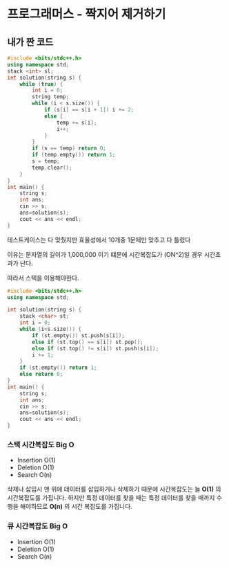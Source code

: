 # 프로그래머스 - 짝지어 제거하기



## 내가 짠 코드 

```c++
#include <bits/stdc++.h>
using namespace std;
stack <int> sl;
int solution(string s) {
	while (true) {
		int i = 0;
		string temp;
		while (i < s.size()) {
			if (s[i] == s[i + 1]) i += 2;
			else {
				temp += s[i];
				i++;
			}
		}
		if (s == temp) return 0;
		if (temp.empty()) return 1;
		s = temp;
		temp.clear();
	}
}
int main() {
	string s;
	int ans; 
	cin >> s;
	ans=solution(s);
	cout << ans << endl;
}
```

테스트케이스는 다 맞췄지만 효율성에서 10개중 1문제만 맞추고 다 틀렸다

이유는 문자열의 길이가 1,000,000 이기 떄문에 시간복잡도가 (ON^2)일 경우 시간초과가 난다.

따라서 스택을 이용해야한다.

```c++
#include <bits/stdc++.h>
using namespace std;

int solution(string s) {
	stack <char> st;
	int i = 0;
	while (i<s.size()) {
		if (st.empty()) st.push(s[i]);
		else if (st.top() == s[i]) st.pop();
		else if (st.top() != s[i]) st.push(s[i]);
        i += 1;
	}
	if (st.empty()) return 1;
	else return 0;
}
int main() {
	string s;
	int ans; 
	cin >> s;
	ans=solution(s);
	cout << ans << endl;
}
```

### 스택 시간복잡도 Big O

- Insertion O(1)
- Deletion O(1)
- Search O(n)

삭제나 삽입시 맨 위에 데이터를 삽입하거나 삭제하기 때문에 시간복잡도는 늘 **O(1)** 의 시간복잡도를 가집니다. 하지만 특정 데이터를 찾을 때는 특정 데이터를 찾을 때까지 수행을 해야하므로 **O(n)** 의 시간 복잡도를 가집니다.

### 큐 시간복잡도 Big O

- Insertion O(1)
- Deletion O(1)
- Search O(n)